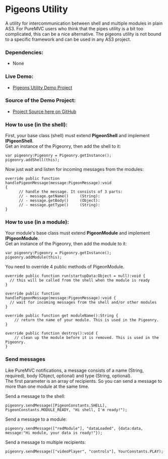 Pigeons Utility
==============

A utility for intercommunication between shell and multiple modules in plain AS3. 
For PureMVC users who think that the pipes utility is a bit too complicated, this can be a nice alternative. 
The pigeons utility is not bound to a specific framework and can be used in any AS3 project.

### Dependencies:
- None

### Live Demo:
- [Pigeons Utility Demo Project](http://www.kaegi.net/pigeons-utility-demo)

### Source of the Demo Project:
- [Project Source here on GitHub](https://github.com/christiankaegi/pigeons-utility-demo-project)

### How to use (in the shell):
First, your base class (shell) must extend **PigeonShell** and implement **IPigeonShell**.  
Get an instance of the Pigeonry, then add the shell to it:
    
    var pigeonry:Pigeonry = Pigeonry.getInstance();
    pigeonry.addShell(this);

Now just wait and listen for incoming messages from the modules:

    override public function handlePigeonMessage(message:PigeonMessage):void 
    {
          // handle the message. It consists of 3 parts:
          // - message.getName()     (String):
          // - message.getBody()     (Object):
          // - message.getType()     (String):  
    }
    
### How to use (in a module):
Your module's base class must extend **PigeonModule** and implement **IPigeonModule**.  
Get an instance of the Pigeonry, then add the module to it: 

    var pigeonry:Pigeonry = Pigeonry.getInstance();
    pigeonry.addModule(this); 
    
You need to override 4 public methods of PigeonModule.

    override public function run(startupData:Object = null):void {
      // this will be called from the shell when the module is ready 
    }

    override public function handlePigeonMessage(message:PigeonMessage):void {
      // wait for incoming messages from the shell and/or other modules
    }
    
    override public function get moduleName():String {
        // return the name of your module. This is used in the Pigeonry.
    }

    override public function destroy():void {
        // clean up the module before it is removed. This is used in the Pigeonry.
    }
    
### Send messages

Like PureMVC notifications, a message consists of a name (String, required), body (Object, optional) and type (String, optional).  
The first parameter is an array of recipients. So you can send a message to more than one module at the same time.
    
Send a message to the shell:

    pigeonry.sendMessage([PigeonConstants.SHELL], PigeonConstants.MODULE_READY, "Hi shell, I'm ready!");
    
Send a message to a module:
    
    pigeonry.sendMessage(["redModule"], "dataLoaded", {data:data, message:"Hi module, your data is ready!"});
     
Send a message to multiple recipients:
    
    pigeonry.sendMessage(["videoPlayer", "controls"], YourConstants.PLAY);


    
    
    
                   
